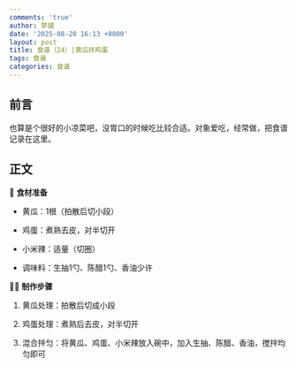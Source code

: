 ```yaml
---
comments: 'true'
author: 梦貘
date: '2025-08-20 16:13 +0800'
layout: post
title: 食谱（24）|黄瓜拌鸡蛋
tags: 食谱
categories: 食谱
---
```

## 前言

也算是个很好的小凉菜吧，没胃口的时候吃比较合适。对象爱吃，经常做，把食谱记录在这里。

## 正文

🥒 **食材准备**

- 黄瓜：1根（拍散后切小段）
  
- 鸡蛋：煮熟去皮，对半切开
  
- 小米辣：适量（切圈）
  
- 调味料：生抽1勺、陈醋1勺、香油少许
  

👩‍🍳 **制作步骤**

1. 黄瓜处理：拍散后切成小段
  
2. 鸡蛋处理：煮熟后去皮，对半切开
  
3. 混合拌匀：将黄瓜、鸡蛋、小米辣放入碗中，加入生抽、陈醋、香油，搅拌均匀即可
